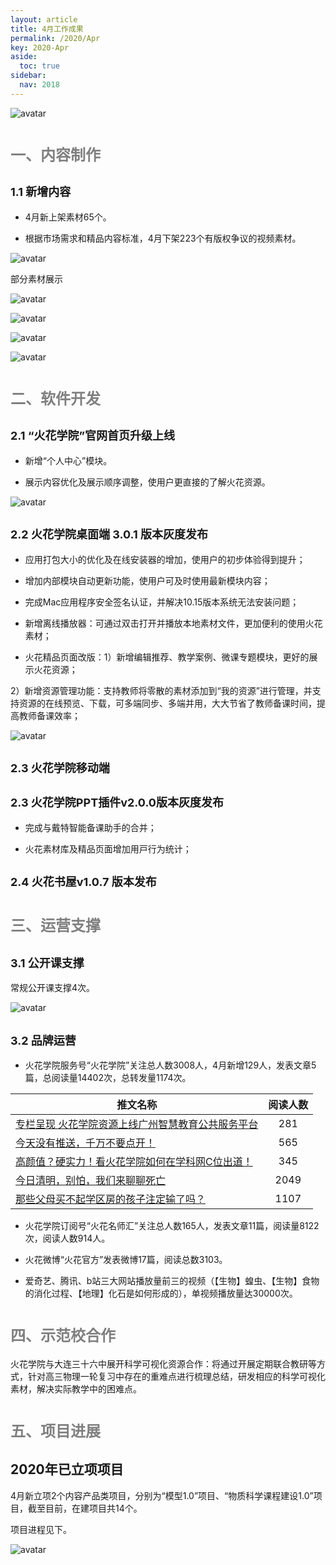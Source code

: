 ```yaml
---
layout: article
title: 4月工作成果
permalink: /2020/Apr
key: 2020-Apr
aside:
  toc: true
sidebar:
  nav: 2018
---
```



<bro/><bro/>

![avatar](images/20200301111.png)

# <font size="5" color="gray">一、内容制作</font>

## <font size="4" >1.1 新增内容</font>

- 4月新上架素材65个。

- 根据市场需求和精品内容标准，4月下架223个有版权争议的视频素材。

![avatar](images/20200401.png)

部分素材展示

![avatar](images/20200402.png)

![avatar](images/20200403.png)

![avatar](images/20200404.png)

![avatar](images/20200405.png)

# <font size="5" color="gray">二、软件开发</font>

## <font size="4" >2.1 “火花学院”官网首页升级上线</font>

- 新增“个人中心”模块。

- 展示内容优化及展示顺序调整，使用户更直接的了解火花资源。

![avatar](images/20200406.png)

## <font size="4" >2.2 火花学院桌面端 3.0.1 版本灰度发布</font>

- 应⽤打包大小的优化及在线安装器的增加，使用户的初步体验得到提升；

- 增加内部模块⾃动更新功能，使用户可及时使用最新模块内容；

- 完成Mac应用程序安全签名认证，并解决10.15版本系统无法安装问题；

- 新增离线播放器：可通过双击打开并播放本地素材⽂件，更加便利的使用火花素材；

- ⽕花精品⻚⾯改版：1）新增编辑推荐、教学案例、微课专题模块，更好的展示火花资源； 

2）新增资源管理功能：支持教师将零散的素材添加到“我的资源”进行管理，并支持资源的在线预览、下载，可多端同步、多端并用，大大节省了教师备课时间，提高教师备课效率；

![avatar](images/20200408.png)

## <font size="4" >2.3 火花学院移动端</font>

## <font size="4" >2.3 火花学院PPT插件v2.0.0版本灰度发布</font>

- 完成与戴特智能备课助⼿的合并；

- ⽕花素材库及精品⻚⾯增加⽤⼾⾏为统计；

## <font size="4" >2.4 火花书屋v1.0.7 版本发布</font>

# <font size="5" color="gray">三、运营支撑</font>

## <font size="4" >3.1 公开课支撑</font>

常规公开课支撑4次。

![avatar](images/202004008.png)

## <font size="4" >3.2 品牌运营</font>

- 火花学院服务号“火花学院”关注总人数3008人，4月新增129人，发表文章5篇，总阅读量14402次，总转发量1174次。

| 推文名称 |  阅读人数  | 
|-------------|:------:|
[专栏呈现 火花学院资源上线广州智慧教育公共服务平台](https://mp.weixin.qq.com/s/K454tdaRhYqcuJWlJHAiAA)|	281|
[今天没有推送，千万不要点开！](https://mp.weixin.qq.com/s/WYiBy9fo31wBhOkr5hJBKg)|	565|
[高颜值？硬实力！看火花学院如何在学科网C位出道！](https://mp.weixin.qq.com/s/FS9DdIUUyHAD810A48C1Sg)|	345|
[今日清明，别怕，我们来聊聊死亡](https://mp.weixin.qq.com/s/tYfeexzjWgDn3KLrwi47WA)|	2049|
[那些父母买不起学区房的孩子注定输了吗？](https://mp.weixin.qq.com/s/P1IgltD_aVFAlKjP4br8dA)|	1107|

- 火花学院订阅号“火花名师汇”关注总人数165人，发表文章11篇，阅读量8122次，阅读人数914人。

- 火花微博“火花官方”发表微博17篇，阅读总数3103。

- 爱奇艺、腾讯、b站三大网站播放量前三的视频（【生物】蝗虫、【生物】食物的消化过程、【地理】化石是如何形成的），单视频播放量达30000次。

# <font size="5" color="gray">四、示范校合作</font>

火花学院与大连三十六中展开科学可视化资源合作：将通过开展定期联合教研等方式，针对高三物理一轮复习中存在的重难点进行梳理总结，研发相应的科学可视化素材，解决实际教学中的困难点。

# <font size="5" color="gray">五、项目进展</font>

## 2020年已立项项目

4月新立项2个内容产品类项目，分别为“模型1.0”项目、“物质科学课程建设1.0”项目，截至目前，在建项目共14个。

项目进程见下。
 
![avatar](images/2020040010.png)





